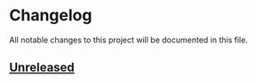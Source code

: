 # Changelog

All notable changes to this project will be documented in this file.

## [Unreleased](https://github.com/figuren-theater/theater/compare/0.1.0...HEAD)



